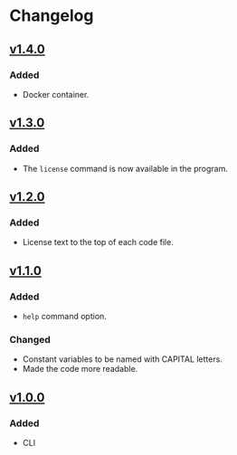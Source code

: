 # Changelog

## [v1.4.0](https://github.com/willtheorangeguy/Running-Calculator/releases/tag/v1.4.0)

### Added

- Docker container.

## [v1.3.0](https://github.com/willtheorangeguy/Running-Calculator/releases/tag/v1.3.0)

### Added

- The `license` command is now available in the program.

## [v1.2.0](https://github.com/willtheorangeguy/Running-Calculator/releases/tag/v1.2.0)

### Added

- License text to the top of each code file.

## [v1.1.0](https://github.com/willtheorangeguy/Running-Calculator/releases/tag/v1.1.0)

### Added

- `help` command option.

### Changed

- Constant variables to be named with CAPITAL letters.
- Made the code more readable.

## [v1.0.0](https://github.com/willtheorangeguy/Running-Calculator/releases/tag/v1.0.0)

### Added

- CLI
